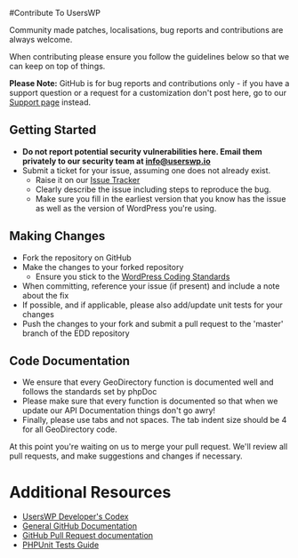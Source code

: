 #Contribute To UsersWP

Community made patches, localisations, bug reports and contributions are always welcome.

When contributing please ensure you follow the guidelines below so that we can keep on top of things.

__Please Note:__ GitHub is for bug reports and contributions only - if you have a support question or a request for a customization don't post here, go to our [Support page](https://userswp.io/support) instead.

## Getting Started

* __Do not report potential security vulnerabilities here. Email them privately to our security team at [info@userswp.io](mailto:info@userswp.io)__
* Submit a ticket for your issue, assuming one does not already exist.
  * Raise it on our [Issue Tracker](https://github.com/UsersWP/userswp/issues)
  * Clearly describe the issue including steps to reproduce the bug.
  * Make sure you fill in the earliest version that you know has the issue as well as the version of WordPress you're using.

## Making Changes

* Fork the repository on GitHub
* Make the changes to your forked repository
  * Ensure you stick to the [WordPress Coding Standards](https://codex.wordpress.org/WordPress_Coding_Standards)
* When committing, reference your issue (if present) and include a note about the fix
* If possible, and if applicable, please also add/update unit tests for your changes
* Push the changes to your fork and submit a pull request to the 'master' branch of the EDD repository

## Code Documentation

* We ensure that every GeoDirectory function is documented well and follows the standards set by phpDoc
* Please make sure that every function is documented so that when we update our API Documentation things don't go awry!
* Finally, please use tabs and not spaces. The tab indent size should be 4 for all GeoDirectory code.

At this point you're waiting on us to merge your pull request. We'll review all pull requests, and make suggestions and changes if necessary.

# Additional Resources
* [UsersWP Developer's Codex](https://userswp.io/documentation/)
* [General GitHub Documentation](https://help.github.com/)
* [GitHub Pull Request documentation](https://help.github.com/send-pull-requests/)
* [PHPUnit Tests Guide](https://phpunit.de/manual/current/en/writing-tests-for-phpunit.html)